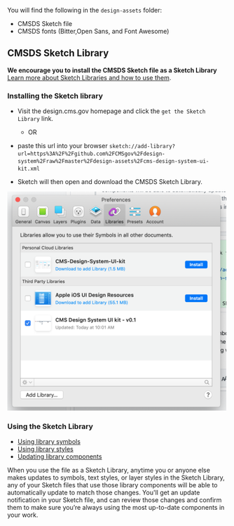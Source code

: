 You will find the following in the `design-assets` folder:

- CMSDS Sketch file
- CMSDS fonts (Bitter,Open Sans, and Font Awesome)

## CMSDS Sketch Library

**We encourage you to install the CMSDS Sketch file as a Sketch Library**
[Learn more about Sketch Libraries and how to use them](https://www.sketch.com/docs/libraries/).

### Installing the Sketch library 

- Visit the design.cms.gov homepage and click the `get the Sketch Library` link.
    - OR
- paste this url into your browser `sketch://add-library?url=https%3A%2F%2Fgithub.com%2FCMSgov%2Fdesign-system%2Fraw%2Fmaster%2Fdesign-assets%2Fcms-design-system-ui-kit.xml`

- Sketch will then open and download the CMSDS Sketch Library.

<img src="/.github/images/Sketch-library-install.png?raw=true" width=500px;/>

### Using the Sketch Library

- [Using library symbols](https://www.sketch.com/docs/libraries/#library-symbols)
- [Using library styles](https://www.sketch.com/docs/libraries/#library-styles)
- [Updating library components](https://www.sketch.com/docs/libraries/#updating-library-components)

When you use the file as a Sketch Library, anytime you or anyone else makes updates to symbols, text styles, or layer styles in the Sketch Library, any of your Sketch files that use those library components will be able to automatically update to match those changes. You'll get an update notification in your Sketch file, and can review those changes and confirm them to make sure you’re always using the most up-to-date components in your work.




